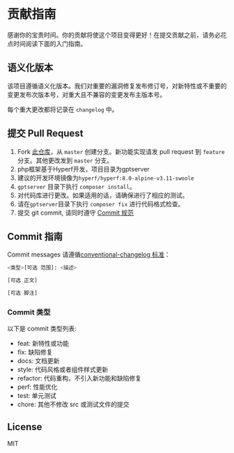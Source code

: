 # 贡献指南
感谢你的宝贵时间。你的贡献将使这个项目变得更好！在提交贡献之前，请务必花点时间阅读下面的入门指南。

## 语义化版本
该项目遵循语义化版本。我们对重要的漏洞修复发布修订号，对新特性或不重要的变更发布次版本号，对重大且不兼容的变更发布主版本号。

每个重大更改都将记录在 `changelog` 中。

## 提交 Pull Request
1. Fork [此仓库](https://github.com/gptlink/gptlink)，从 `master` 创建分支。新功能实现请发 pull request 到 `feature` 分支。其他更改发到 `master` 分支。
2. php框架基于Hyperf开发，项目目录为gptserver
3. 建议的开发环境镜像为`hyperf/hyperf:8.0-alpine-v3.11-swoole`
5. `gptserver` 目录下执行 `composer install`。
6. 对代码库进行更改。如果适用的话，请确保进行了相应的测试。
7. 请在`gptserver`目录下执行 `composer fix` 进行代码格式检查。
9. 提交 git commit, 请同时遵守 [Commit 规范](#commit-指南)

## Commit 指南

Commit messages 请遵循[conventional-changelog 标准](https://www.conventionalcommits.org/en/v1.0.0/)：

```bash
<类型>[可选 范围]: <描述>

[可选 正文]

[可选 脚注]
```

### Commit 类型

以下是 commit 类型列表:

- feat: 新特性或功能
- fix: 缺陷修复
- docs: 文档更新
- style: 代码风格或者组件样式更新
- refactor: 代码重构，不引入新功能和缺陷修复
- perf: 性能优化
- test: 单元测试
- chore: 其他不修改 src 或测试文件的提交


## License
MIT
